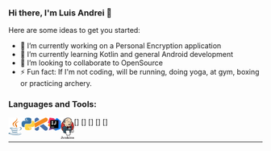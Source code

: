 ### Hi there, I'm Luis Andrei 👋

<!--
**lzinzun/lzinzun** is a ✨ _special_ ✨ repository because its `README.md` (this file) appears on your GitHub profile.
-->
Here are some ideas to get you started:

- 🔭 I’m currently working on a Personal Encryption application
- 🌱 I’m currently learning Kotlin and general Android development
- 👯 I’m looking to collaborate to OpenSource
- ⚡ Fun fact: If I'm not coding, will be running, doing yoga, at gym, boxing or practicing archery.

### Languages and Tools:
[<img align="left" alt="Terminal" width="26px" src="https://github.com/lzinzun/lzinzun/blob/master/pngs/58480979cef1014c0b5e4901.png" />]
[<img align="left" alt="Terminal" width="26px" src="https://github.com/lzinzun/lzinzun/blob/master/pngs/5848152fcef1014c0b5e4967.png" />]
[<img align="left" alt="Terminal" width="26px" src="https://github.com/lzinzun/lzinzun/blob/master/pngs/58480a4ccef1014c0b5e4918.png" />]
[<img align="left" alt="Terminal" width="26px" src="https://github.com/lzinzun/lzinzun/blob/master/pngs/58480910cef1014c0b5e48f7.png" />]
[<img align="left" alt="Terminal" width="26px" src="https://github.com/lzinzun/lzinzun/blob/master/pngs/58480984cef1014c0b5e4902.png" />]
<br />
<br />

---

